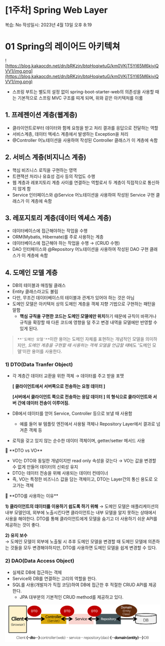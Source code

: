 # [1주차] Spring Web Layer

복습: No
작성일시: 2023년 4월 13일 오후 8:19

# 01 Spring의 레이어드 아키텍쳐

![https://blog.kakaocdn.net/dn/bRKzjn/btqHoqiwtuG/km0VKjT5YI65M6kjyiQVV1/img.png](https://blog.kakaocdn.net/dn/bRKzjn/btqHoqiwtuG/km0VKjT5YI65M6kjyiQVV1/img.png)

- 스프링 부트는 별도의 설정 없이 spring-boot-starter-web의 의존성을 사용할 때는 기본적으로 스프링 MVC 구조를 띠게 되며, 위와 같은 아키텍처를 이룸

## 1. 프레젠이션 계층(웹계층)

- 클라이언트로부터 데이터와 함께 요청을 받고 처리 결과를 응답으로 전달하는 역할
- 서비스계층, 데이터 엑세스 계층에서 발생하는 Exception을 처리
- @Controller 어노테이션을 사용하여 작성된 Controller 클래스가 이 계층에 속함

## 2. 서비스 계층(비지니스 계층)

- 핵심 비즈니스 로직을 구현하는 영역
- 트랜잭션 처리나 유효성 검사 등의 작업도 수행
- 웹 계층과 레포지토리 계층 사이를 연결하는 역할로서 두 계층이 직접적으로 통신하지 않게 함
- Service 인터페이스와 @Service 어노테이션을 사용하여 작성된 Service 구현 클래스가 이 계층에 속함

## 3. 레포지토리 계층(데이터 엑세스 계층)

- 데이터베이스에 접근해야하는 작업을 수행
- ORM(Mybatis, Hibernate)를 주로 사용하는 계층
- 데이터베이스에 접근해야 하는 작업을 수행 → (CRUD 수행)
- DAO 인터페이스와 @Repository 어노테이션을 사용하여 작성된 DAO 구현 클래스가 이 계층에 속함

## 4. 도메인 모델 계층

- DB의 테이블과 매칭될 클래스
- Entity 클래스라고도 불림
- 다만, 무조건 데이터베이스의 테이블과 관계가 있어야 하는 것은 아님
- 도메인 모델은 아키텍처 상의 도메인 계층을 객체 지향 기법으로 구현하는 패턴을 말함
    - **핵심 규칙을 구현한 코드는 도메인 모델에만 위치**하기 때문에 규칙이 바뀌거나 규칙을 확장할 때 다른 코드에 영향을 덜 주고 변경 내역을 모델에만 반영할 수 있게 된다.

> `**'도메인 모델'**`이란 용어는 도메인 자체를 표현하는 개념적인 모델을 의미하지만,
*도메인 계층을 구현할 때 사용하는 객체 모델을 언급할 때*에도 '도메인 모델'이란 용어를 사용한다.
> 

### 1) DTO(Data Tranfer Object)

- 각 계층간 데이터 교환을 위한 객체 → 데이터를 주고 받을 포맷
    
    **[ 클라이언트에서 서버쪽으로 전송하는 요청 데이터 ]**
    
    **[서버에서 클라이언트 쪽으로 전송하는 응답 데이터 ] 의 형식으로 클라이언트와 서버 간에 데이터 전송이 이루어짐.**
    
- DB에서 데이터를 얻어 Service, Controller 등으로 보낼 때 사용함
    - 예를 들어 뷰 템플릿 엔진에서 사용될 객체나 Repository Layer에서 결과로 넘겨준 객체 등
- 로직을 갖고 있지 않는 순수한 데이터 객체이며, getter/setter 메서드 사용

<aside>
📌 **DTO vs VO**

- VO는 DTO와 동일한 개념이지만 read only 속성을 갖는다
→ VO는 값을 변경할 수 없게 만들어 데이터의 신뢰성 유지
- DTO는 데이터 전송을 위해 사용되는 데이터 컨테이너
- 즉, VO는 특정한 비즈니스 값을 담는 객체이고, DTO는 Layer간의 통신 용도로 오고가는 객체
</aside>

<aside>
📌 **DTO를 사용하는 이유**  
    
**1) 클라이언트의 데이터를 이용하기 쉽도록 하기 위해**
→ 도메인 모델은 애플리케이션의 내부 모델인데, 외부에 노출시킨다면 클라이언트는 내부 모델을 알지 못하는 상태에서 사용을 해야한다. DTO를 통해 클라이언트에게 모델을 숨기고 더 사용하기 쉬운 API를 제공하는 것이 좋다.

**2) 유지 보수**  
→ 도메인 모델이 외부에 노출될 시 추후 도메인 모델을 변경할 때 도메인 모델에 의존하는 것들을 모두 변경해야하지만, DTO를 사용하면 도메인 모델을 쉽게 변경할 수 있다.

</aside>

### 2) DAO(Data Access Object)

- 실제로 DB에 접근하는 객체
- Service와 DB를 연결하는 고리의 역할을 한다.
- SQL를 사용(개발자가 직접 코딩)하여 DB에 접근한 후 적절한 CRUD API를 제공한다.
    - JPA 대부분의 기본적인 CRUD method를 제공하고 있다.

![Untitled](../eunmi/1week/Untitled.png)
